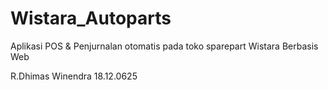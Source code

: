 # Wistara_Autoparts
Aplikasi POS & Penjurnalan otomatis pada toko sparepart Wistara Berbasis Web

R.Dhimas Winendra
18.12.0625
